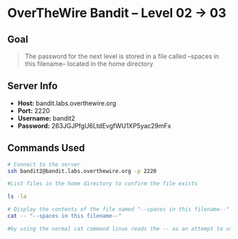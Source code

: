 # OverTheWire Bandit – Level 02 → 03

## Goal
> The password for the next level is stored in a file called –spaces in this filename– located in the home directory


##  Server Info
- **Host:** bandit.labs.overthewire.org
- **Port:** 2220
- **Username:** bandit2
- **Password:** 263JGJPfgU6LtdEvgfWU1XP5yac29mFx

##  Commands Used
```bash
# Connect to the server
ssh bandit2@bandit.labs.overthewire.org -p 2220

#List files in the home directory to confirm the file exists

ls -la

# Display the contents of the file named "--spaces in this filename--" 
cat -- "--spaces in this filename--" 

#by using the normal cat command linux reads the -- as an attempt to use an option so by putting the -- right after cat the system tells cat it is not trying to select an option 
